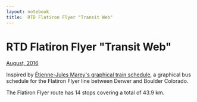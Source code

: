 ```yaml
---
layout: notebook
title:  RTD Flatiron Flyer "Transit Web"
---
```



# RTD Flatiron Flyer "Transit Web"

[<span class="pubdate">August, 2016</span>](https://natronics.github.io/RTD-FFweb/)

Inspired by [Étienne-Jules Marey's graphical train schedule](http://www.edwardtufte.com/bboard/q-and-a-fetch-msg?msg_id=0003zP), a graphical bus schedule for the Flatiron Flyer line between Denver and Boulder Colorado.




The Flatiron Flyer route has 14 stops covering a total of 43.9 km.




